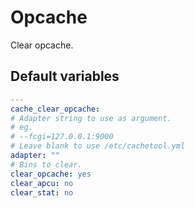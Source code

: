 # Opcache
Clear opcache.
<!--TOC-->
<!--ENDTOC-->

<!--ROLEVARS-->
## Default variables
```yaml
---
cache_clear_opcache:
# Adapter string to use as argument.
# eg.
# --fcgi=127.0.0.1:9000
# Leave blank to use /etc/cachetool.yml
adapter: ""
# Bins to clear.
clear_opcache: yes
clear_apcu: no
clear_stat: no
```

<!--ENDROLEVARS-->
